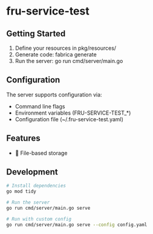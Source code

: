 # fru-service-test



## Getting Started

1. Define your resources in pkg/resources/
2. Generate code: fabrica generate
3. Run the server: go run cmd/server/main.go

## Configuration

The server supports configuration via:
- Command line flags
- Environment variables (FRU-SERVICE-TEST_*)
- Configuration file (~/.fru-service-test.yaml)

## Features

- 💾 File-based storage

## Development

```bash
# Install dependencies
go mod tidy

# Run the server
go run cmd/server/main.go serve

# Run with custom config
go run cmd/server/main.go serve --config config.yaml
```
